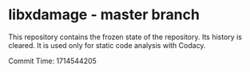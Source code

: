 # libxdamage - master branch

This repository contains the frozen state of the repository.
Its history is cleared. It is used only for static code
analysis with Codacy.

Commit Time: 1714544205